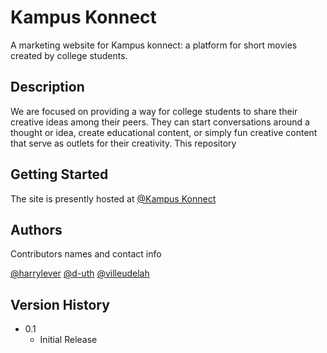 # Kampus Konnect

A marketing website for Kampus konnect: a platform for short movies created by college students.

## Description

We are focused on providing a way for college students to share their creative ideas among their peers. They can start conversations around a thought or idea, create educational content, or simply fun creative content that serve as outlets for their creativity. This repository 

## Getting Started

The site is presently hosted at [@Kampus Konnect](https://kampus-konnect.netlify.app)

## Authors

Contributors names and contact info

[@harrylever](https://twitter.com/dompizzie)
[@d-uth]()
[@villeudelah]()

## Version History

* 0.1
    * Initial Release
